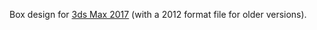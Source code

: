 Box design for [3ds Max 2017](https://www.autodesk.com/products/3ds-max/overview) (with a 2012 format file for older versions).
